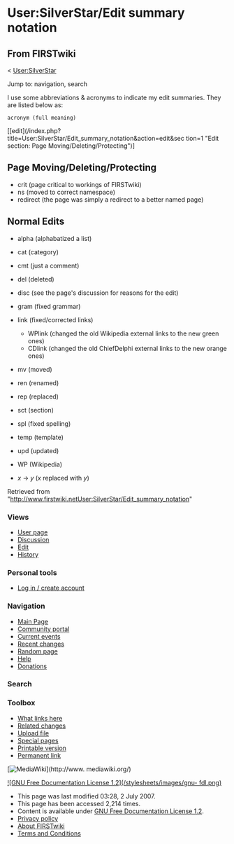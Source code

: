 # User:SilverStar/Edit summary notation

## From FIRSTwiki

< [User:SilverStar](User:SilverStar "User:SilverStar")

Jump to: navigation, search

I use some abbreviations & acronyms to indicate my edit summaries. They are listed below as:

```
acronym (full meaning)
```

[[edit](/index.php?title=User:SilverStar/Edit_summary_notation&action=edit&sec
tion=1 "Edit section: Page Moving/Deleting/Protecting")]

## Page Moving/Deleting/Protecting

- crit (page critical to workings of FIRSTwiki)
- ns (moved to correct namespace)
- redirect (the page was simply a redirect to a better named page)

## Normal Edits

- alpha (alphabatized a list)
- cat (category)
- cmt (just a comment)
- del (deleted)
- disc (see the page's discussion for reasons for the edit)
- gram (fixed grammar)
- link (fixed/corrected links) 

  - WPlink (changed the old Wikipedia external links to the new green ones)
  - CDlink (changed the old ChiefDelphi external links to the new orange ones)

- mv (moved)
- ren (renamed)
- rep (replaced)
- sct (section)
- spl (fixed spelling)
- temp (template)
- upd (updated)
- WP (Wikipedia)
- _x_ -> _y_ (_x_ replaced with _y_)

Retrieved from "<http://www.firstwiki.netUser:SilverStar/Edit_summary_notation>"

### Views

- [User page](User:SilverStar/Edit_summary_notation)
- [Discussion](User_talk:SilverStar/Edit_summary_notation)
- [Edit](/index.php?title=User:SilverStar/Edit_summary_notation&action=edit)
- [History](/index.php?title=User:SilverStar/Edit_summary_notation&action=history)

### Personal tools

- [Log in / create account](/index.php?title=Special:Userlogin&returnto=User:SilverStar/Edit_summary_notation)

[](Main_Page "Main Page")

### Navigation

- [Main Page](Main_Page)
- [Community portal](FIRSTwiki:Community_portal)
- [Current events](Current_events)
- [Recent changes](Special:Recentchanges)
- [Random page](Special:Random)
- [Help](FIRSTwiki:Help)
- [Donations](FIRSTwiki:Site_support)

### Search

### Toolbox

- [What links here](Special:Whatlinkshere/User:SilverStar/Edit_summary_notation)
- [Related changes](Special:Recentchangeslinked/User:SilverStar/Edit_summary_notation)
- [Upload file](Special:Upload)
- [Special pages](Special:Specialpages)
- [Printable version](/index.php?title=User:SilverStar/Edit_summary_notation&printable=yes)
- [Permanent link](/index.php?title=User:SilverStar/Edit_summary_notation&oldid=61691)

[![MediaWiki](/skins/common/images/poweredby_mediawiki_88x31.png)](http://www.
mediawiki.org/)

[![GNU Free Documentation License 1.2](/stylesheets/images/gnu-
fdl.png)](http://www.gnu.org/copyleft/fdl.html)

- This page was last modified 03:28, 2 July 2007.
- This page has been accessed 2,214 times.
- Content is available under [GNU Free Documentation License 1.2](http://www.gnu.org/copyleft/fdl.html "http://www.gnu.org/copyleft/fdl.html").
- [Privacy policy](FIRSTwiki:Privacy_policy "FIRSTwiki:Privacy policy")
- [About FIRSTwiki](FIRSTwiki:About "FIRSTwiki:About")
- [Terms and Conditions](FIRSTwiki:Terms_and_conditions "FIRSTwiki:Terms and conditions")
